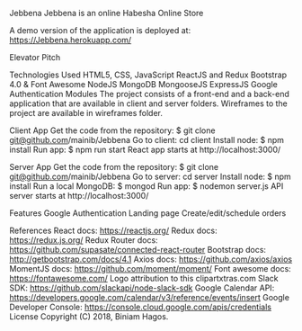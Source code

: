 Jebbena 
Jebbena is an online Habesha Online Store 

A demo version of the application is deployed at: https://Jebbena.herokuapp.com/

Elevator Pitch

Technologies Used
HTML5, CSS, JavaScript
ReactJS and Redux
Bootstrap 4.0 & Font Awesome
NodeJS
MongoDB
MongooseJS
ExpressJS
Google Authentication
Modules
The project consists of a front-end and a back-end application that are available in client and server folders. Wireframes to the project are available in wireframes folder.

Client App
Get the code from the repository: $ git clone git@github.com/mainib/Jebbena
Go to client: cd client
Install node: $ npm install
Run app: $ npm run start
React app starts at http://localhost:3000/

Server App
Get the code from the repository: $ git clone git@github.com/mainib/Jebbena
Go to server: cd server
Install node: $ npm install
Run a local MongoDB: $ mongod
Run app: $ nodemon server.js
API server starts at http://localhost:3000/

Features
Google Authentication
Landing page
Create/edit/schedule orders

References
React docs: https://reactjs.org/
Redux docs: https://redux.js.org/
Redux Router docs: https://github.com/supasate/connected-react-router
Bootstrap docs: http://getbootstrap.com/docs/4.1
Axios docs: https://github.com/axios/axios
MomentJS docs: https://github.com/moment/moment/
Font awesome docs: https://fontawesome.com/
Logo attribution to this clipartxtras.com
Slack SDK: https://github.com/slackapi/node-slack-sdk
Google Calendar API: https://developers.google.com/calendar/v3/reference/events/insert
Google Developer Console: https://console.cloud.google.com/apis/credentials
License
Copyright (C) 2018, Biniam Hagos.